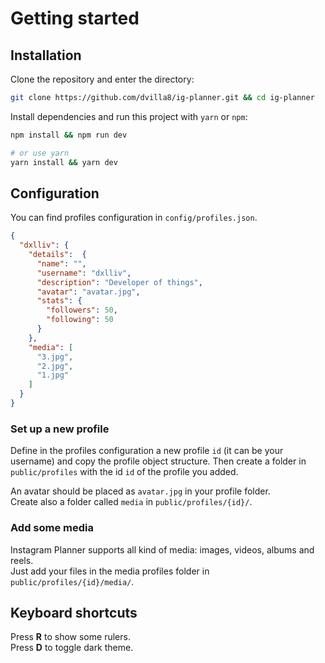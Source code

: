 # Getting started

## Installation

Clone the repository and enter the directory:

```bash
git clone https://github.com/dvilla8/ig-planner.git && cd ig-planner
```

Install dependencies and run this project with `yarn` or `npm`:

```bash
npm install && npm run dev

# or use yarn
yarn install && yarn dev
```

## Configuration

You can find profiles configuration in `config/profiles.json`.

```json
{
  "dxlliv": {
    "details":  {
      "name": "",
      "username": "dxlliv",
      "description": "Developer of things",
      "avatar": "avatar.jpg",
      "stats": {
        "followers": 50,
        "following": 50
      }
    },
    "media": [
      "3.jpg",
      "2.jpg",
      "1.jpg"
    ]
  }
}
```

### Set up a new profile

Define in the profiles configuration a new profile `id` (it can be your username) and copy the profile object structure.
Then create a folder in `public/profiles` with the id `id` of the profile you added.

An avatar should be placed as `avatar.jpg` in your profile folder.  
Create also a folder called `media` in `public/profiles/{id}/`.

### Add some media

Instagram Planner supports all kind of media: images, videos, albums and reels.  
Just add your files in the media profiles folder in `public/profiles/{id}/media/`.

## Keyboard shortcuts

Press **R** to show some rulers.  
Press **D** to toggle dark theme.